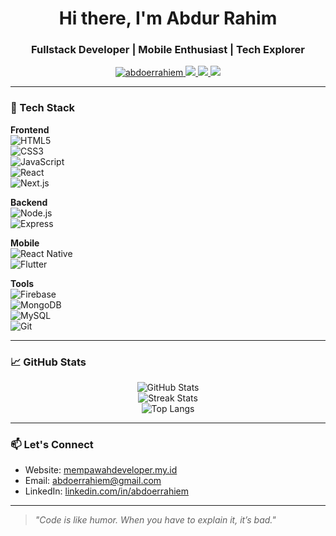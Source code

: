<h1 align="center">Hi there, I'm Abdur Rahim</h1>
<h3 align="center">Fullstack Developer | Mobile Enthusiast | Tech Explorer</h3>

<p align="center">
  <a href="https://github.com/abdoerrahiem">
    <img src="https://komarev.com/ghpvc/?username=abdoerrahiem&label=Profile%20views&color=0e75b6&style=flat" alt="abdoerrahiem" />
  </a>
  <a href="https://linkedin.com/in/abdoerrahiem">
    <img src="https://img.shields.io/badge/LinkedIn-abdoerrahiem-blue?style=flat&logo=linkedin" />
  </a>
  <a href="mailto:abdoerrahiem@gmail.com">
    <img src="https://img.shields.io/badge/Email-abdoerrahiem@gmail.com-red?style=flat&logo=gmail" />
  </a>
  <a href="https://mempawahdeveloper.my.id">
    <img src="https://img.shields.io/badge/Website-mempawahdeveloper.my.id-0e83cd?style=flat&logo=google-chrome&logoColor=white" />
  </a>
</p>

---

### 🚀 Tech Stack

**Frontend**  
![HTML5](https://img.shields.io/badge/-HTML5-E34F26?logo=html5&logoColor=white&style=flat)  
![CSS3](https://img.shields.io/badge/-CSS3-1572B6?logo=css3&logoColor=white&style=flat)  
![JavaScript](https://img.shields.io/badge/-JavaScript-F7DF1E?logo=javascript&logoColor=black&style=flat)  
![React](https://img.shields.io/badge/-React-61DAFB?logo=react&logoColor=black&style=flat)  
![Next.js](https://img.shields.io/badge/-Next.js-000000?logo=nextdotjs&logoColor=white&style=flat)

**Backend**  
![Node.js](https://img.shields.io/badge/-Node.js-339933?logo=node.js&logoColor=white&style=flat)  
![Express](https://img.shields.io/badge/-Express-000000?logo=express&logoColor=white&style=flat)

**Mobile**  
![React Native](https://img.shields.io/badge/-React%20Native-61DAFB?logo=react&logoColor=black&style=flat)  
![Flutter](https://img.shields.io/badge/-Flutter-02569B?logo=flutter&logoColor=white&style=flat)

**Tools**  
![Firebase](https://img.shields.io/badge/-Firebase-FFCA28?logo=firebase&logoColor=black&style=flat)  
![MongoDB](https://img.shields.io/badge/-MongoDB-47A248?logo=mongodb&logoColor=white&style=flat)  
![MySQL](https://img.shields.io/badge/-MySQL-4479A1?logo=mysql&logoColor=white&style=flat)  
![Git](https://img.shields.io/badge/-Git-F05032?logo=git&logoColor=white&style=flat)

---

### 📈 GitHub Stats

<p align="center">
  <img src="https://github-readme-stats.vercel.app/api?username=abdoerrahiem&show_icons=true&theme=tokyonight" alt="GitHub Stats" />
  <br />
  <img src="https://streak-stats.demolab.com/?user=abdoerrahiem&theme=tokyonight" alt="Streak Stats" />
  <br />
  <img src="https://github-readme-stats.vercel.app/api/top-langs/?username=abdoerrahiem&layout=compact&theme=tokyonight" alt="Top Langs" />
</p>

---

### 📫 Let's Connect

- Website: [mempawahdeveloper.my.id](https://mempawahdeveloper.my.id)  
- Email: [abdoerrahiem@gmail.com](mailto:abdoerrahiem@gmail.com)  
- LinkedIn: [linkedin.com/in/abdoerrahiem](https://linkedin.com/in/abdoerrahiem)

---

> _"Code is like humor. When you have to explain it, it’s bad."_
